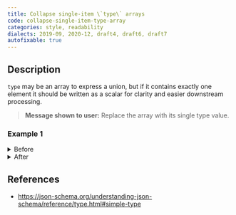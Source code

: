 ```yaml
---
title: Collapse single-item \`type\` arrays
code: collapse-single-item-type-array
categories: style, readability
dialects: 2019-09, 2020-12, draft4, draft6, draft7
autofixable: true
---
```


## Description
`type` may be an array to express a union, but if it contains exactly one element it should be written as a scalar for clarity and easier downstream processing.

> **Message shown to user:**
> Replace the array with its single type value.

### Example 1
<details><summary>Before</summary>
```json
{
  "$schema": "https://json-schema.org/draft/2020-12/schema",
  "type": [
    "string"
  ]
}
```
</details>

<details><summary>After</summary>
```json
{
  "$schema": "https://json-schema.org/draft/2020-12/schema",
  "type": "string"
}
```
</details>

## References
* <https://json-schema.org/understanding-json-schema/reference/type.html#simple-type>

